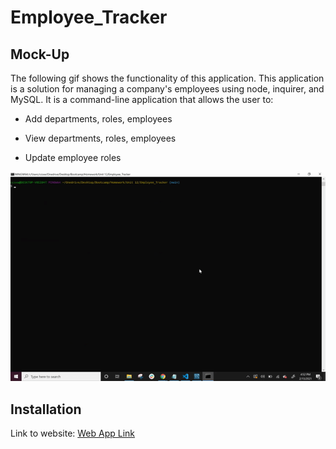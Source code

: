 # Employee_Tracker

## Mock-Up

The following gif shows the functionality of this application. This application is a solution for managing a company's employees using node, inquirer, and MySQL. It is a command-line application that allows the user to:

* Add departments, roles, employees

* View departments, roles, employees

* Update employee roles

![GIF Of Functionality](Employee.gif)

## Installation
Link to website:
[Web App Link](https://github.com/ccsxw6/Employee_Tracker)